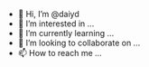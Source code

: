 - 👋 Hi, I’m @daiyd
- 👀 I’m interested in ...
- 🌱 I’m currently learning ...
- 💞️ I’m looking to collaborate on ...
- 📫 How to reach me ...

<!---
daiyd/daiyd is a ✨ special ✨ repository because its `README.md` (this file) appears on your GitHub profile.
You can click the Preview link to take a look at your changes.
--->
